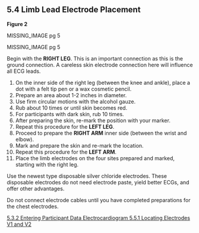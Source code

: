 ## 5.4 Limb Lead Electrode Placement

**Figure 2**

MISSING_IMAGE pg 5

MISSING_IMAGE pg 5

Begin with the **RIGHT LEG**. This is an important connection as this is the ground connection. A careless skin electrode connection here will influence all ECG leads. 

1. On the inner side of the right leg (between the knee and ankle), place a dot with a felt tip pen or a wax cosmetic pencil.
2. Prepare an area about 1-2 inches in diameter.
3. Use firm circular motions with the alcohol gauze.
4. Rub about 10 times or until skin becomes red.
5. For participants with dark skin, rub 10 times.
6. After preparing the skin, re-mark the position with your marker.
7. Repeat this procedure for the **LEFT LEG**.
8. Proceed to prepare the **RIGHT ARM** inner side (between the wrist and elbow).
9. Mark and prepare the skin and re-mark the location.
10. Repeat this procedure for the **LEFT ARM**.
11. Place the limb electrodes on the four sites prepared and marked, starting with the right leg.

Use the newest type disposable silver chloride electrodes. These disposable electrodes do
not need electrode paste, yield better ECGs, and offer other advantages.

Do not connect electrode cables until you have completed preparations for the chest electrodes.


<div class="center">
<div class="btn-group">
  <a href=":pages_path:/manuals/ecg/5-03-02-entering-ppt-data.md" class="btn btn-default">
    <span class="glyphicon glyphicon-chevron-left"></span>
    5.3.2 Entering Participant Data
  </a>

  <a href=":pages_path:/manuals/ecg" class="btn btn-default">
    <span class="glyphicon glyphicon-chevron-up"></span>
    Electrocardiogram
  </a>

  <a href=":pages_path:/manuals/ecg/5-05-01-locating-v1-v2.md" class="btn btn-success">
    5.5.1 Locating Electrodes V1 and V2
    <span class="glyphicon glyphicon-chevron-right"></span>
  </a>
</div>
</div>
